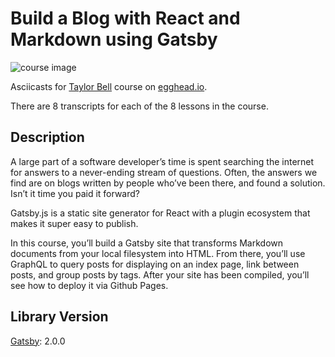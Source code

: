 # Build a Blog with React and Markdown using Gatsby

![course image](https://d2eip9sf3oo6c2.cloudfront.net/series/square_covers/000/000/157/full/EGH_GatsbyBlog.png)

Asciicasts for [Taylor Bell](https://egghead.io/instructors/taylor-bell) course on [egghead.io](https://egghead.io/).

There are 8 transcripts for each of the 8 lessons in the course.

## Description

A large part of a software developer’s time is spent searching the internet for answers to a never-ending stream of questions. Often, the answers we find are on blogs written by people who’ve been there, and found a solution. Isn’t it time you paid it forward?

Gatsby.js is a static site generator for React with a plugin ecosystem that makes it super easy to publish.

In this course, you’ll build a Gatsby site that transforms Markdown documents from your local filesystem into HTML. From there, you’ll use GraphQL to query posts for displaying on an index page, link between posts, and group posts by tags. After your site has been compiled, you’ll see how to deploy it via Github Pages.

## Library Version

[Gatsby](https://github.com/gatsbyjs/gatsby/releases/tag/gatsby%402.0.0): 2.0.0
